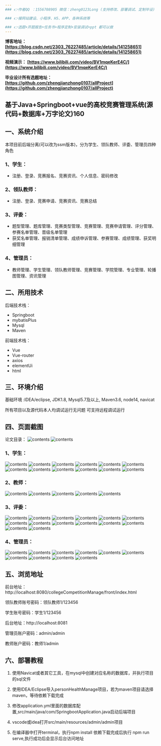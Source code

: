 ```yaml
---
### 👉作者QQ ：1556708905 微信：zheng0123Long (支持修改、部署调试、定制毕设)

### 👉接网站建设、小程序、H5、APP、各种系统等

### 👉选题+开题报告+任务书+程序定制+安装调试+ppt 都可以做
---
```


**博客地址：
[https://blog.csdn.net/2303_76227485/article/details/141258651](https://blog.csdn.net/2303_76227485/article/details/141258651)**

**视频演示：
[https://www.bilibili.com/video/BV1mqeKerE4C/](https://www.bilibili.com/video/BV1mqeKerE4C/)**

**毕业设计所有选题地址：
[https://github.com/zhengjianzhong0107/allProject](https://github.com/zhengjianzhong0107/allProject)**

## 基于Java+Springboot+vue的高校竞赛管理系统(源代码+数据库+万字论文)160

## 一、系统介绍
本项目前后端分离(可以改为ssm版本)，分为学生、领队教师、评委、管理员四种角色
### 1、学生：
- 注册、登录、竞赛报名、竞赛资讯、个人信息、密码修改

### 2、领队教师：
- 注册、登录、竞赛申请、竞赛资讯、竞赛总结

### 3、评委：
- 题型管理、题库管理、竞赛类型管理、竞赛管理、竞赛申请管理、评分管理、参赛名单管理、晋级名单管理
- 获奖名单管理、报销清单管理、成绩申诉管理、参赛管理、成绩管理、获奖明细管理

### 4、管理员：
- 教师管理、学生管理、领队教师管理、竞赛管理、学院管理、专业管理、轮播图管理、资讯管理

## 二、所用技术

后端技术栈：

- Springboot
- mybatisPlus
- Mysql
- Maven

前端技术栈：
 
- Vue
- Vue-router
- axios
- elementUi
- html

## 三、环境介绍

基础环境 :IDEA/eclipse, JDK1.8, Mysql5.7及以上, Maven3.6, node14, navicat

所有项目以及源代码本人均调试运行无问题 可支持远程调试运行

## 四、页面截图
论文目录：
![contents](./picture/picture0.png)
![contents](./picture/picture00.png)
### 1、学生：
![contents](./picture/picture1.png)
![contents](./picture/picture2.png)
![contents](./picture/picture3.png)
![contents](./picture/picture4.png)
![contents](./picture/picture5.png)
![contents](./picture/picture6.png)
![contents](./picture/picture7.png)
![contents](./picture/picture8.png)
![contents](./picture/picture9.png)
![contents](./picture/picture10.png)
![contents](./picture/picture11.png)
![contents](./picture/picture12.png)
### 2、教师：
![contents](./picture/picture13.png)
![contents](./picture/picture14.png)
![contents](./picture/picture15.png)
![contents](./picture/picture16.png)
![contents](./picture/picture23.png)
### 3、评委：
![contents](./picture/picture17.png)
![contents](./picture/picture18.png)
![contents](./picture/picture19.png)
![contents](./picture/picture20.png)
![contents](./picture/picture21.png)
![contents](./picture/picture22.png)
![contents](./picture/picture24.png)
![contents](./picture/picture25.png)
![contents](./picture/picture26.png)
![contents](./picture/picture27.png)
![contents](./picture/picture28.png)
![contents](./picture/picture29.png)
![contents](./picture/picture30.png)
![contents](./picture/picture31.png)
### 4、管理员：
![contents](./picture/picture32.png)
![contents](./picture/picture33.png)
![contents](./picture/picture34.png)
![contents](./picture/picture35.png)
![contents](./picture/picture36.png)
![contents](./picture/picture37.png)
![contents](./picture/picture38.png)
![contents](./picture/picture39.png)
![contents](./picture/picture40.png)
![contents](./picture/picture41.png)
## 五、浏览地址

前台地址：http://localhost:8080/collegeCompetitionManage/front/index.html

领队教师账号密码：领队教师1/123456

学生账号密码：学生1/123456

后台地址：http://localhost:8081

管理员账户密码：admin/admin

教师账户密码：教师1/admin

## 六、部署教程
1. 使用Navicat或者其它工具，在mysql中创建对应名称的数据库，并执行项目的sql文件

2. 使用IDEA/Eclipse导入personHealthManage项目，若为maven项目请选择maven，等待依赖下载完成

3. 修改application.yml里面的数据库配置,src/main/java/com/SpringbootApplication.java启动后端项目

4. vscode或idea打开src/main/resources/admin/admin项目

5. 在编译器中打开terminal，执行npm install 依赖下载完成后执行 npm run serve,执行成功后会显示后台访问地址
